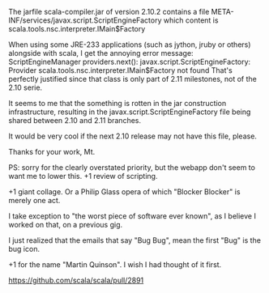 The jarfile scala-compiler.jar of version 2.10.2 contains a file 
META-INF/services/javax.script.ScriptEngineFactory which content is
scala.tools.nsc.interpreter.IMain$Factory

When using some JRE-233 applications (such as jython, jruby or others) alongside with scala, I get the annoying error message:
ScriptEngineManager providers.next(): javax.script.ScriptEngineFactory: Provider scala.tools.nsc.interpreter.IMain$Factory not found
That's perfectly justified since that class is only part of 2.11 milestones, not of the 2.10 serie. 

It seems to me that the something is rotten in the jar construction infrastructure, resulting in the javax.script.ScriptEngineFactory file being shared between 2.10 and 2.11 branches.

It would be very cool if the next 2.10 release may not have this file, please.

Thanks for your work, Mt.

PS: sorry for the clearly overstated priority, but the webapp don't seem to want me to lower this.
+1 review of scripting.

+1 giant collage. Or a Philip Glass opera of which "Blocker Blocker" is merely one act.

I take exception to "the worst piece of software ever known", as I believe I worked on that, on a previous gig.

I just realized that the emails that say "Bug Bug", mean the first "Bug" is the bug icon.

+1 for the name "Martin Quinson". I wish I had thought of it first.

https://github.com/scala/scala/pull/2891

